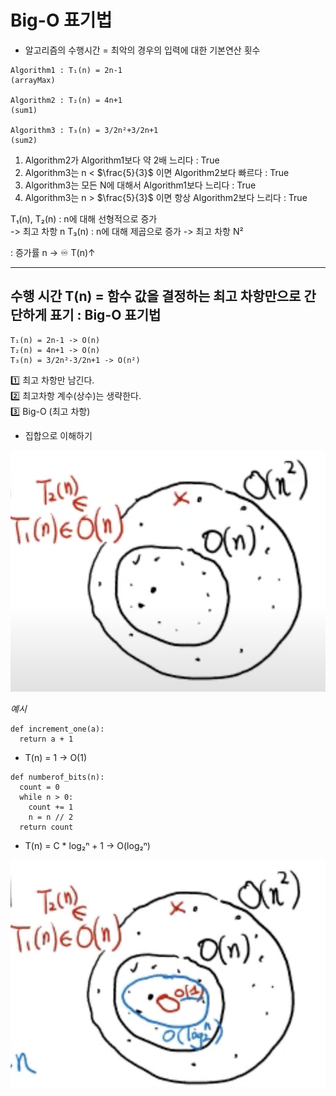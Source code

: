 # Big-O 표기법

- 알고리즘의 수행시간 = 최악의 경우의 입력에 대한 기본연산 횟수

```
Algorithm1 : T₁(n) = 2n-1
(arrayMax)

Algorithm2 : T₂(n) = 4n+1
(sum1)

Algorithm3 : T₃(n) = 3/2n²+3/2n+1
(sum2)
```

1. Algorithm2가 Algorithm1보다 약 2배 느리다 : True
2. Algorithm3는 n < $\frac{5}{3}$ 이면 Algorithm2보다 빠르다 : True
3. Algorithm3는 모든 N에 대해서 Algorithm1보다 느리다 : True
4. Algorithm3는 n > $\frac{5}{3}$ 이면 항상 Algorithm2보다 느리다 : True

T₁(n), T₂(n) : n에 대해 선형적으로 증가  
-> 최고 차항 n
T₃(n) : n에 대해 제곱으로 증가
-> 최고 차항 N²

: 증가률 n -> ♾️ T(n)↑

---

## 수행 시간 T(n) = 함수 값을 결정하는 최고 차항만으로 간단하게 표기 : Big-O 표기법

```
T₁(n) = 2n-1 -> O(n)
T₂(n) = 4n+1 -> O(n)
T₃(n) = 3/2n²-3/2n+1 -> O(n²)
```

1️⃣ 최고 차항만 남긴다.  
2️⃣ 최고차항 계수(상수)는 생략한다.  
3️⃣ Big-O (최고 차항)

- 집합으로 이해하기

![alt text](image-1.png)

_예시_

```
def increment_one(a):
  return a + 1
```

- T(n) = 1 -> O(1)

```
def numberof_bits(n):
  count = 0
  while n > 0:
    count += 1
    n = n // 2
  return count
```

- T(n) = C \* log₂ⁿ + 1 -> O(log₂ⁿ)

![alt text](image.png)
